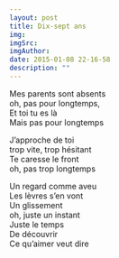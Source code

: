 ```yaml
---
layout: post
title: Dix-sept ans
img: 
imgSrc: 
imgAuthor: 
date: 2015-01-08 22-16-58
description: ""
---
```

Mes parents sont absents<br>
oh, pas pour longtemps,<br>
Et toi tu es là<br>
Mais pas pour longtemps

J’approche de toi<br>
trop vite, trop hésitant<br>
Te caresse le front<br>
oh, pas trop longtemps

Un regard comme aveu<br>
Les lèvres s’en vont<br>
Un glissement<br>
oh, juste un instant<br>
Juste le temps<br>
De découvrir<br>
Ce qu’aimer veut dire
